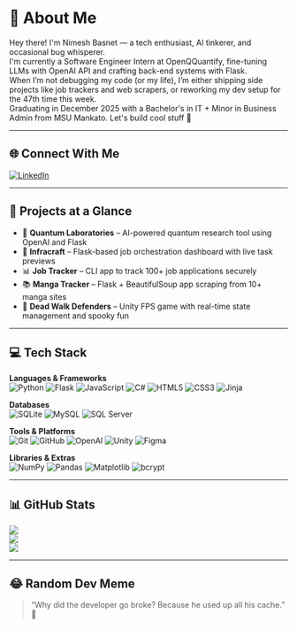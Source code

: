 # 💫 About Me
Hey there! I'm Nimesh Basnet — a tech enthusiast, AI tinkerer, and occasional bug whisperer.  
I'm currently a Software Engineer Intern at OpenQQuantify, fine-tuning LLMs with OpenAI API and crafting back-end systems with Flask.  
When I’m not debugging my code (or my life), I’m either shipping side projects like job trackers and web scrapers, or reworking my dev setup for the 47th time this week.  
Graduating in December 2025 with a Bachelor's in IT + Minor in Business Admin from MSU Mankato. Let's build cool stuff 🚀

---

## 🌐 Connect With Me
[![LinkedIn](https://img.shields.io/badge/LinkedIn-%230077B5.svg?logo=linkedin&logoColor=white)](https://www.linkedin.com/in/nimesh-basnet/)  

---

## 🧠 Projects at a Glance
- 🧠 **Quantum Laboratories** – AI-powered quantum research tool using OpenAI and Flask  
- 🧰 **Infracraft** – Flask-based job orchestration dashboard with live task previews  
- 📊 **Job Tracker** – CLI app to track 100+ job applications securely  
- 📚 **Manga Tracker** – Flask + BeautifulSoup app scraping from 10+ manga sites  
- 🧟 **Dead Walk Defenders** – Unity FPS game with real-time state management and spooky fun

---

## 💻 Tech Stack
**Languages & Frameworks**  
![Python](https://img.shields.io/badge/python-3670A0?style=for-the-badge&logo=python&logoColor=ffdd54) 
![Flask](https://img.shields.io/badge/flask-%23000.svg?style=for-the-badge&logo=flask&logoColor=white)
![JavaScript](https://img.shields.io/badge/javascript-%23323330.svg?style=for-the-badge&logo=javascript&logoColor=%23F7DF1E)
![C#](https://img.shields.io/badge/c%23-%23239120.svg?style=for-the-badge&logo=csharp&logoColor=white)
![HTML5](https://img.shields.io/badge/html5-%23E34F26.svg?style=for-the-badge&logo=html5&logoColor=white)
![CSS3](https://img.shields.io/badge/css3-%231572B6.svg?style=for-the-badge&logo=css3&logoColor=white)
![Jinja](https://img.shields.io/badge/jinja-white.svg?style=for-the-badge&logo=jinja&logoColor=black)

**Databases**  
![SQLite](https://img.shields.io/badge/sqlite-%2307405e.svg?style=for-the-badge&logo=sqlite&logoColor=white)
![MySQL](https://img.shields.io/badge/mysql-4479A1.svg?style=for-the-badge&logo=mysql&logoColor=white)
![SQL Server](https://img.shields.io/badge/Microsoft%20SQL%20Server-CC2927?style=for-the-badge&logo=microsoft%20sql%20server&logoColor=white)

**Tools & Platforms**  
![Git](https://img.shields.io/badge/git-%23F05033.svg?style=for-the-badge&logo=git&logoColor=white)
![GitHub](https://img.shields.io/badge/github-%23121011.svg?style=for-the-badge&logo=github&logoColor=white)
![OpenAI](https://img.shields.io/badge/OpenAI-412991?style=for-the-badge&logo=openai&logoColor=white)
![Unity](https://img.shields.io/badge/unity-%23000000.svg?style=for-the-badge&logo=unity&logoColor=white)
![Figma](https://img.shields.io/badge/figma-%23F24E1E.svg?style=for-the-badge&logo=figma&logoColor=white)

**Libraries & Extras**  
![NumPy](https://img.shields.io/badge/numpy-%23013243.svg?style=for-the-badge&logo=numpy&logoColor=white)
![Pandas](https://img.shields.io/badge/pandas-%23150458.svg?style=for-the-badge&logo=pandas&logoColor=white)
![Matplotlib](https://img.shields.io/badge/Matplotlib-%23ffffff.svg?style=for-the-badge&logo=Matplotlib&logoColor=black)
![bcrypt](https://img.shields.io/badge/bcrypt-6A676E?style=for-the-badge&logoColor=white)

---

## 📊 GitHub Stats
![](https://github-readme-stats.vercel.app/api?username=Nimesh04&theme=tokyonight&hide_border=true&include_all_commits=true&count_private=true)  
![](https://github-readme-streak-stats.herokuapp.com/?user=Nimesh04&theme=tokyonight&hide_border=true)  
![](https://github-readme-stats.vercel.app/api/top-langs/?username=Nimesh04&theme=tokyonight&hide_border=true&layout=compact)

---

## 😂 Random Dev Meme
> “Why did the developer go broke? Because he used up all his cache.” 💸


